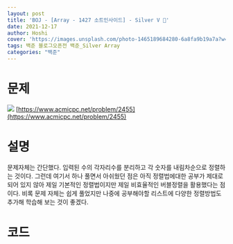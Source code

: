 ```yaml
---
layout: post
title: 'BOJ - [Array - 1427 소트인사이드] - Silver V 🥈'
date: 2021-12-17
author: Hoshi
cover: 'https://images.unsplash.com/photo-1465189684280-6a8fa9b19a7a?w=1600&q=900'
tags: 백준 블로그오픈전 백준_Silver Array
categories: "백준"
---
```

# 문제
![]({{site.url}}/assets/img/posts_img/2455.png)
[https://www.acmicpc.net/problem/2455](https://www.acmicpc.net/problem/2455)

# 설명
문제자체는 간단했다. 입력된 수의 각자리수를 분리하고 각 숫자를 내림차순으로 정렬하는 것이다. 그런데 여기서 하나 풀면서 아쉬웠던 점은 아직 정렬법에대한 공부가 제대로 되어 있지 않아 제일 기본적인 정렬법이지만 제일 비효율적인 버블정렬을 활용했다는 점이다. 비록 문제 자체는 쉽게 풀었지만 나중에 공부해야할 리스트에 다양한 정렬방법도 추가해 학습해 보는 것이 좋겠다.

# 코드

```c

```
